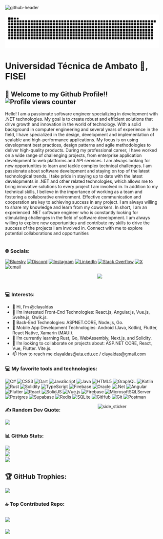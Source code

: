 ![github-header](https://github.com/user-attachments/assets/11329230-b0c0-426c-be4c-eaa835eb4c56)




<p a![Upl![Uploading github-header-image (1).png…]()
oading Technologist.png…]()
lign = "center">
	<img src = "https://github.com/7oSkaaa/7oSkaaa/blob/output/github-contribution-grid-snake.svg?" alt = "Snake Game"/>
</p>

# Universidad Técnica de Ambato 👋, FISEI
## 💫 Welcome to my Github Profile!!   ![Profile views counter](https://komarev.com/ghpvc/?username=clayaldas&&style=flat-square) 

Hello! I am a passionate software engineer specializing in development with .NET technologies. My goal is to create robust and efficient solutions that drive growth and innovation in the world of technology.
With a solid background in computer engineering and several years of experience in the field, I have specialized in the design, development and implementation of scalable and high-performance applications. My focus is on using development best practices, design patterns and agile methodologies to deliver high-quality products.
During my professional career, I have worked on a wide range of challenging projects, from enterprise application development to web platforms and API services. I am always looking for new opportunities to learn and tackle complex technical challenges.
I am passionate about software development and staying on top of the latest technological trends. I take pride in staying up to date with the latest developments in .NET and other related technologies, which allows me to bring innovative solutions to every project I am involved in.
In addition to my technical skills, I believe in the importance of working as a team and fostering a collaborative environment. Effective communication and cooperation are key to achieving success in any project. I am always willing to share my knowledge and learn from my coworkers.
In short, I am an experienced .NET software engineer who is constantly looking for stimulating challenges in the field of software development. I am always willing to explore new opportunities and contribute my skills to drive the success of the projects I am involved in.
Connect with me to explore potential collaborations and opportunities
<br/> 
<br/>
### 🌐 Socials:
    
[![Bluesky](https://img.shields.io/badge/bluesky-0285FF?style=for-the-badge&logo=bluesky&logoColor=%23FFFFFF)](https://bsky.app/profile/clayaldas) [![Discord](https://img.shields.io/badge/Discord-%237289DA.svg?logo=discord&logoColor=white)](https://discord.gg/clayaldas) [![Instagram](https://img.shields.io/badge/Instagram-%23E4405F.svg?logo=Instagram&logoColor=white)](https://instagram.com/clayaldas) [![LinkedIn](https://img.shields.io/badge/LinkedIn-%230077B5.svg?logo=linkedin&logoColor=white)](https://linkedin.com/in/clayaldas) [![Stack Overflow](https://img.shields.io/badge/-Stackoverflow-FE7A16?logo=stack-overflow&logoColor=white)](https://stackoverflow.com/users/clayaldas) [![X](https://img.shields.io/badge/X-black.svg?logo=X&logoColor=white)](https://x.com/clayaldas) [![email](https://img.shields.io/badge/Email-D14836?logo=gmail&logoColor=white)](mailto:clayaldas) 

<!--Night Owl image-->
<div>
  <img align="right" width="40%" src="https://owlbertsio-resized.s3.amazonaws.com/Popper.psd.full.png">
</div>

</br>
</br>

### 💻 Interests:    
  - 👋 Hi, I’m @clayaldas
- 👀 I’m interested Front-End Technologies: React.js, Angular.js, Vue.js, Svelte.js, Qwik.js.
- 👀 Back-End Technologies: ASPNET.CORE, Node.js, Go.
- 👀 Mobile App Development Technologies: Android (Java, Kotlin), Flutter, React Native, Xamarin (MAUI).
- 🌱 I’m currently learning Rust, Go, WebAssembly, Next.js, and Solidity.
- 💞️ I’m looking to collaborate on projects about: ASP.NET CORE, React, Vue, Flutter. Vite.js.
- 📫 How to reach me clayaldas@uta.edu.ec / clayaldas@gmail.com

### 💻 My favorite tools and technologies:
![C#](https://img.shields.io/badge/c%23-%23239120.svg?style=plastic&logo=csharp&logoColor=white) ![CSS3](https://img.shields.io/badge/css3-%231572B6.svg?style=plastic&logo=css3&logoColor=white) ![Dart](https://img.shields.io/badge/dart-%230175C2.svg?style=plastic&logo=dart&logoColor=white) ![JavaScript](https://img.shields.io/badge/javascript-%23323330.svg?style=plastic&logo=javascript&logoColor=%23F7DF1E) ![Java](https://img.shields.io/badge/java-%23ED8B00.svg?style=plastic&logo=openjdk&logoColor=white) ![HTML5](https://img.shields.io/badge/html5-%23E34F26.svg?style=plastic&logo=html5&logoColor=white) ![GraphQL](https://img.shields.io/badge/-GraphQL-E10098?style=plastic&logo=graphql&logoColor=white) ![Kotlin](https://img.shields.io/badge/kotlin-%237F52FF.svg?style=plastic&logo=kotlin&logoColor=white) ![Rust](https://img.shields.io/badge/rust-%23000000.svg?style=plastic&logo=rust&logoColor=white) ![Solidity](https://img.shields.io/badge/Solidity-%23363636.svg?style=plastic&logo=solidity&logoColor=white) ![TypeScript](https://img.shields.io/badge/typescript-%23007ACC.svg?style=plastic&logo=typescript&logoColor=white) ![Firebase](https://img.shields.io/badge/firebase-%23039BE5.svg?style=plastic&logo=firebase) ![Oracle](https://img.shields.io/badge/Oracle-F80000?style=plastic&logo=oracle&logoColor=white) ![.Net](https://img.shields.io/badge/.NET-5C2D91?style=plastic&logo=.net&logoColor=white) ![Angular](https://img.shields.io/badge/angular-%23DD0031.svg?style=plastic&logo=angular&logoColor=white) ![Flutter](https://img.shields.io/badge/Flutter-%2302569B.svg?style=plastic&logo=Flutter&logoColor=white) ![React](https://img.shields.io/badge/react-%2320232a.svg?style=plastic&logo=react&logoColor=%2361DAFB) ![SolidJS](https://img.shields.io/badge/SolidJS-2c4f7c?style=plastic&logo=solid&logoColor=c8c9cb) ![Vue.js](https://img.shields.io/badge/vue.js-%2335495e.svg?style=plastic&logo=vuedotjs&logoColor=%234FC08D) ![Firebase](https://img.shields.io/badge/firebase-a08021?style=plastic&logo=firebase&logoColor=ffcd34) ![MicrosoftSQLServer](https://img.shields.io/badge/Microsoft%20SQL%20Server-CC2927?style=plastic&logo=microsoft%20sql%20server&logoColor=white) ![Postgres](https://img.shields.io/badge/postgres-%23316192.svg?style=plastic&logo=postgresql&logoColor=white) ![Supabase](https://img.shields.io/badge/Supabase-3ECF8E?style=plastic&logo=supabase&logoColor=white) ![Redis](https://img.shields.io/badge/redis-%23DD0031.svg?style=plastic&logo=redis&logoColor=white) ![SQLite](https://img.shields.io/badge/sqlite-%2307405e.svg?style=plastic&logo=sqlite&logoColor=white) ![GitHub](https://img.shields.io/badge/github-%23121011.svg?style=plastic&logo=github&logoColor=white) ![Git](https://img.shields.io/badge/git-%23F05033.svg?style=plastic&logo=git&logoColor=white) ![Postman](https://img.shields.io/badge/Postman-FF6C37?style=plastic&logo=postman&logoColor=white) 

<img align="right" width=200px height=200px alt="side_sticker" src="https://media.giphy.com/media/TEnXkcsHrP4YedChhA/giphy.gif" />

### ✍️ Random Dev Quote:
![](https://quotes-github-readme.vercel.app/api?type=horizontal&theme=tokyonight)

### 📊 GitHub Stats:
![](https://github-readme-stats.vercel.app/api?username=clayaldas&theme=holi&hide_border=false&include_all_commits=true&count_private=true)<br/>
![](https://github-readme-streak-stats.herokuapp.com/?user=clayaldas&theme=dark&hide_border=false)<br/>
![](https://github-readme-stats.vercel.app/api/top-langs/?username=clayaldas&theme=holi&hide_border=false&include_all_commits=true&count_private=true&layout=compact)

## 🏆 GitHub Trophies:
![](https://github-profile-trophy.vercel.app/?username=clayaldas&theme=radical&no-frame=false&no-bg=false&margin-w=4)

### 🔝 Top Contributed Repo:
![](https://github-contributor-stats.vercel.app/api?username=clayaldas&limit=5&theme=radical&combine_all_yearly_contributions=true)
---
[![](https://visitcount.itsvg.in/api?id=clayaldas&icon=9&color=13)](https://visitcount.itsvg.in)
<!-- Proudly created with GPRM ( https://gprm.itsvg.in ) -->
